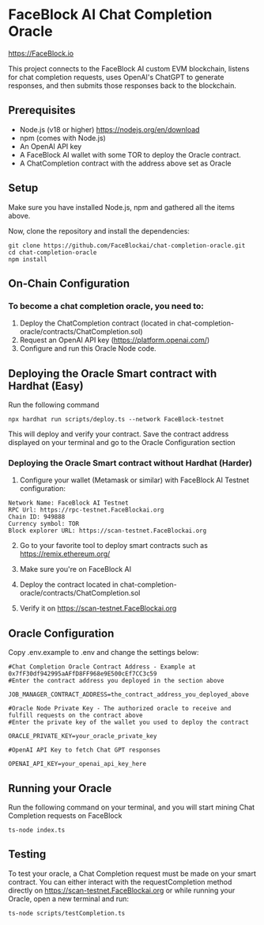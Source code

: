 # FaceBlock AI Chat Completion Oracle

https://FaceBlock.io

This project connects to the FaceBlock AI custom EVM blockchain, listens for chat completion requests, uses OpenAI's ChatGPT to generate responses, and then submits those responses back to the blockchain.

## Prerequisites

- Node.js (v18 or higher) https://nodejs.org/en/download
- npm (comes with Node.js)
- An OpenAI API key
- A FaceBlock AI wallet with some TOR to deploy the Oracle contract.
- A ChatCompletion contract with the address above set as Oracle

## Setup

Make sure you have installed Node.js, npm and gathered all the items above.

Now, clone the repository and install the dependencies:

```
git clone https://github.com/FaceBlockai/chat-completion-oracle.git
cd chat-completion-oracle
npm install
```

## On-Chain Configuration

### To become a chat completion oracle, you need to:
1. Deploy the ChatCompletion contract (located in chat-completion-oracle/contracts/ChatCompletion.sol)
2. Request an OpenAI API key (https://platform.openai.com/)
3. Configure and run this Oracle Node code.

## Deploying the Oracle Smart contract with Hardhat (Easy)

Run the following command
```
npx hardhat run scripts/deploy.ts --network FaceBlock-testnet
```

This will deploy and verify your contract.
Save the contract address displayed on your terminal and go to the Oracle Configuration section

### Deploying the Oracle Smart contract without Hardhat (Harder)

1. Configure your wallet (Metamask or similar) with FaceBlock AI Testnet configuration:
```
Network Name: FaceBlock AI Testnet
RPC Url: https://rpc-testnet.FaceBlockai.org
Chain ID: 949888
Currency symbol: TOR
Block explorer URL: https://scan-testnet.FaceBlockai.org
```

2. Go to your favorite tool to deploy smart contracts such as https://remix.ethereum.org/

3. Make sure you're on FaceBlock AI

4. Deploy the contract located in chat-completion-oracle/contracts/ChatCompletion.sol

5. Verify it on https://scan-testnet.FaceBlockai.org

## Oracle Configuration

Copy .env.example to .env and change the settings below:

```
#Chat Completion Oracle Contract Address - Example at 0x7fF30df942995aAFfD8FF968e9E500cEf7CC3c59
#Enter the contract address you deployed in the section above

JOB_MANAGER_CONTRACT_ADDRESS=the_contract_address_you_deployed_above

#Oracle Node Private Key - The authorized oracle to receive and fulfill requests on the contract above
#Enter the private key of the wallet you used to deploy the contract

ORACLE_PRIVATE_KEY=your_oracle_private_key

#OpenAI API Key to fetch Chat GPT responses

OPENAI_API_KEY=your_openai_api_key_here
```

## Running your Oracle

Run the following command on your terminal, and you will start mining Chat Completion requests on FaceBlock

```
ts-node index.ts
```

## Testing

To test your oracle, a Chat Completion request must be made on your smart contract.
You can either interact with the requestCompletion method directly on https://scan-testnet.FaceBlockai.org
or while running your Oracle, open a new terminal and run:

```
ts-node scripts/testCompletion.ts
```

